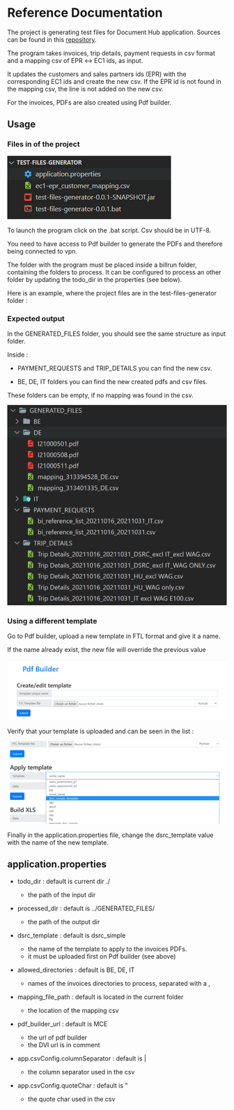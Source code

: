 # Reference Documentation
The project is generating test files for Document Hub application.
Sources can be found in this [repository](https://bitbucket.org/DN_Analytics/test-files-generator/src/2fa89f8ad7e2/?at=master).

The program takes invoices, trip details, payment requests in csv format and a mapping csv of EPR ↔︎ EC1 ids, as input.

It updates the customers and sales partners ids (EPR) with the corresponding EC1 ids and create the new csv. If the EPR id is not found in the mapping csv, the line is not added on the new csv.

For the invoices, PDFs are also created using Pdf builder.

## Usage
### Files in of the project

![Files in of the project](./img1.png)

To launch the program click on the .bat script. Csv should be in UTF-8.

You need to have access to Pdf builder to generate the PDFs and therefore being connected to vpn.

The folder with the program must be placed inside a billrun folder, containing the folders to process. It can be configured to process an other folder by updating the todo_dir in the properties (see below).

Here is an example, where the project files are in the test-files-generator folder :

### Expected output
In the GENERATED_FILES folder, you should see the same structure as input folder.

Inside :

- PAYMENT_REQUESTS and TRIP_DETAILS you can find the new csv.

- BE, DE, IT folders you can find the new created pdfs and csv files.

These folders can be empty, if no mapping was found in the csv.

![expected output](./img3.png)


### Using a different template
Go to Pdf builder, upload a new template in FTL format and give it a name.

If the name already exist, the new file will override the previous value

![pdf builder](./img4.png)

Verify that your template is uploaded and can be seen in the list :

![pdf builder](./img5.png)


Finally in the application.properties file, change the dsrc_template value with the name of the new template.

## application.properties  
* todo_dir : default is current dir  ./
    * the path of the input dir

* processed_dir : default is ../GENERATED_FILES/
    * the path of the output dir

* dsrc_template : default is dsrc_simple
    * the name of the template to apply to the invoices PDFs.
    * it must be uploaded first on Pdf builder (see above)

* allowed_directories : default is BE, DE, IT
    * names of the invoices directories to process, separated with a ,

* mapping_file_path : default is located in the current folder
    * the location of the mapping csv

* pdf_builder_url : default is MCE 
    * the url of pdf builder
    * the DVI url is in comment

* app.csvConfig.columnSeparator : default is |
    * the column separator used in the csv

* app.csvConfig.quoteChar : default is "
    * the quote char used in the csv  